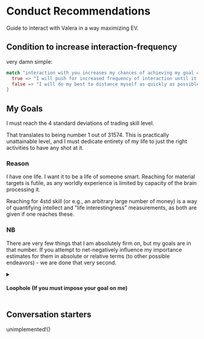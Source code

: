 # Conduct Recommendations
Guide to interact with Valera in a way maximizing EV.

## Condition to increase interaction-frequency
very damn simple:
```rs
match "interaction with you increases my chances of achieving my goal over the long term" {
  true => "I will push for increased frequency of interaction until it doesn't.",
  false => "I will do my best to distance myself as quickly as possible.",
}
```

## My Goals
I must reach the 4 standard deviations of trading skill level.

That translates to being number 1 out of 31574. This is practically unattainable level, and I must dedicate entirety of my life to just the right activities to have any shot at it.

### Reason
I have one life. I want it to be a life of someone smart. Reaching for material targets is futile, as any worldly experience is limited by capacity of the brain processing it.

Reaching for 4std skill (or e.g., an arbitrary large number of money) is a way of quantifying intellect and "life interestingness" measurements, as both are given if one reaches these.

### NB
There are very few things that I am absolutely firm on, but my goals are in that number. If you attempt to net-negatively influence my importance estimates for them in absolute or relative terms (to other possible endeavors) - we are done that very second.

<!-- markdownlint-disable -->
<details>
  <summary>
    <h4>Loophole (If you must impose your goal on me)<h4>
  </summary>

Convert the target result into side-effects of achieving/moving closer to one of my goals, and push me to converge on that instead. 

**Proposition**: In the limit efforts on anything can be translated to achieving any measurable outcome.\
**Example**: becoming best piano player in the world effectively guarantees 120wpm+ typing speed. Spending 5 years in school/university/job_market of Singapore will grant you citizenship, but having 500k+ dollars on your bank account will immediately have the same effect. (In case of France it would take 300k stake in any French market, plus 2-5 year stay in the country with no additional requirements).

- Different activities will obviously have different convergence rates: it is theoretically possible to become a billionaire working in MacDonald's, granted you live 43_000 years; but same outcome can be achieved in a few lifetimes if you are one of the best coders alive.

- Direct pursuit of a goal will obviously result in a faster convergence time, but always at the expense of other achievements.

Considering difficultly of my goal, I cannot afford to spend any amount of time optimising for secondary targets. Most areas of my life being on fire is a sign I'm doing something right. Thus the only way you can get me to arrive to your arbitrary end is by pushing me to prioritize converging to some specific points of my path, that will grant the side-effects sufficient for covering your goal for free or with now minimal effort. In most cases for that to work out I must do an extraordinary amount of work in relatively short period of time, but this is the only way to impose something on me without prompting my immediate distancing.
</details>

<!-- markdownlint-restore -->


## Conversation starters
unimplemented!()
